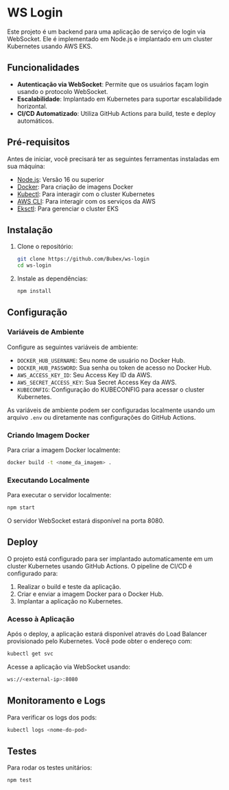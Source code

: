 # WS Login

Este projeto é um backend para uma aplicação de serviço de login via WebSocket. Ele é implementado em Node.js e implantado em um cluster Kubernetes usando AWS EKS.

## Funcionalidades

- **Autenticação via WebSocket**: Permite que os usuários façam login usando o protocolo WebSocket.
- **Escalabilidade**: Implantado em Kubernetes para suportar escalabilidade horizontal.
- **CI/CD Automatizado**: Utiliza GitHub Actions para build, teste e deploy automáticos.

## Pré-requisitos

Antes de iniciar, você precisará ter as seguintes ferramentas instaladas em sua máquina:

- [Node.js](https://nodejs.org/): Versão 16 ou superior
- [Docker](https://www.docker.com/): Para criação de imagens Docker
- [Kubectl](https://kubernetes.io/docs/tasks/tools/install-kubectl/): Para interagir com o cluster Kubernetes
- [AWS CLI](https://aws.amazon.com/cli/): Para interagir com os serviços da AWS
- [Eksctl](https://eksctl.io/): Para gerenciar o cluster EKS

## Instalação

1. Clone o repositório:

    ```bash
    git clone https://github.com/Bubex/ws-login
    cd ws-login
    ```

2. Instale as dependências:

    ```bash
    npm install
    ```

## Configuração

### Variáveis de Ambiente

Configure as seguintes variáveis de ambiente:

- `DOCKER_HUB_USERNAME`: Seu nome de usuário no Docker Hub.
- `DOCKER_HUB_PASSWORD`: Sua senha ou token de acesso no Docker Hub.
- `AWS_ACCESS_KEY_ID`: Seu Access Key ID da AWS.
- `AWS_SECRET_ACCESS_KEY`: Sua Secret Access Key da AWS.
- `KUBECONFIG`: Configuração do KUBECONFIG para acessar o cluster Kubernetes.

As variáveis de ambiente podem ser configuradas localmente usando um arquivo `.env` ou diretamente nas configurações do GitHub Actions.

### Criando Imagem Docker

Para criar a imagem Docker localmente:

```bash
docker build -t <nome_da_imagem> .
```

### Executando Localmente

Para executar o servidor localmente:

```bash
npm start
```

O servidor WebSocket estará disponível na porta 8080.

## Deploy

O projeto está configurado para ser implantado automaticamente em um cluster Kubernetes usando GitHub Actions. O pipeline de CI/CD é configurado para:

1. Realizar o build e teste da aplicação.
2. Criar e enviar a imagem Docker para o Docker Hub.
3. Implantar a aplicação no Kubernetes.

### Acesso à Aplicação

Após o deploy, a aplicação estará disponível através do Load Balancer provisionado pelo Kubernetes. Você pode obter o endereço com:

```bash
kubectl get svc
```

Acesse a aplicação via WebSocket usando:

```bash
ws://<external-ip>:8080
```

## Monitoramento e Logs

Para verificar os logs dos pods:

```bash
kubectl logs <nome-do-pod>
```

## Testes

Para rodar os testes unitários:

```bash
npm test
```